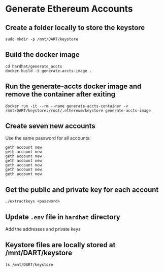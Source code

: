 # Generate Ethereum Accounts

## Create a folder locally to store the keystore

```
sudo mkdir -p /mnt/DART/keystore
```

## Build the docker image

```
cd hardhat/generate_accts
docker build -t generate-accts-image .
```

## Run the generate-accts docker image and remove the container after exiting

```
docker run -it --rm --name generate-accts-container -v /mnt/DART/keystore:/root/.ethereum/keystore generate-accts-image
```

## Create seven new accounts

Use the same password for all accounts:

```
geth account new
geth account new
geth account new
geth account new
geth account new
geth account new
geth account new
```

## Get the public and private key for each account

```
./extractkeys <password>
```

## Update `.env` file in `hardhat` directory

Add the addresses and private keys

## Keystore files are locally stored at /mnt/DART/keystore

```
ls /mnt/DART/keystore
```
